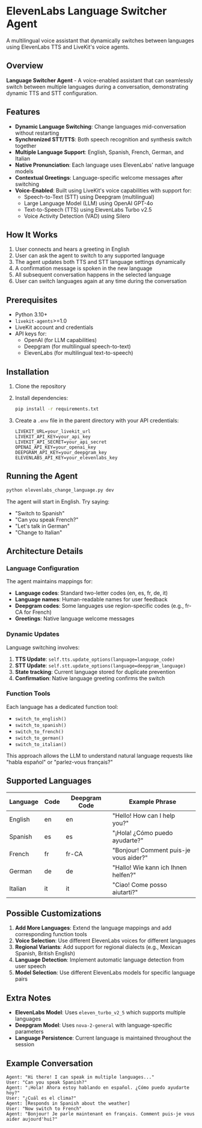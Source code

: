 # ElevenLabs Language Switcher Agent

A multilingual voice assistant that dynamically switches between languages using ElevenLabs TTS and LiveKit's voice agents.

## Overview

**Language Switcher Agent** - A voice-enabled assistant that can seamlessly switch between multiple languages during a conversation, demonstrating dynamic TTS and STT configuration.

## Features

- **Dynamic Language Switching**: Change languages mid-conversation without restarting
- **Synchronized STT/TTS**: Both speech recognition and synthesis switch together
- **Multiple Language Support**: English, Spanish, French, German, and Italian
- **Native Pronunciation**: Each language uses ElevenLabs' native language models
- **Contextual Greetings**: Language-specific welcome messages after switching
- **Voice-Enabled**: Built using LiveKit's voice capabilities with support for:
  - Speech-to-Text (STT) using Deepgram (multilingual)
  - Large Language Model (LLM) using OpenAI GPT-4o
  - Text-to-Speech (TTS) using ElevenLabs Turbo v2.5
  - Voice Activity Detection (VAD) using Silero

## How It Works

1. User connects and hears a greeting in English
2. User can ask the agent to switch to any supported language
3. The agent updates both TTS and STT language settings dynamically
4. A confirmation message is spoken in the new language
5. All subsequent conversation happens in the selected language
6. User can switch languages again at any time during the conversation

## Prerequisites

- Python 3.10+
- `livekit-agents`>=1.0
- LiveKit account and credentials
- API keys for:
  - OpenAI (for LLM capabilities)
  - Deepgram (for multilingual speech-to-text)
  - ElevenLabs (for multilingual text-to-speech)

## Installation

1. Clone the repository

2. Install dependencies:
   ```bash
   pip install -r requirements.txt
   ```

3. Create a `.env` file in the parent directory with your API credentials:
   ```
   LIVEKIT_URL=your_livekit_url
   LIVEKIT_API_KEY=your_api_key
   LIVEKIT_API_SECRET=your_api_secret
   OPENAI_API_KEY=your_openai_key
   DEEPGRAM_API_KEY=your_deepgram_key
   ELEVENLABS_API_KEY=your_elevenlabs_key
   ```

## Running the Agent

```bash
python elevenlabs_change_language.py dev
```

The agent will start in English. Try saying:
- "Switch to Spanish"
- "Can you speak French?"
- "Let's talk in German"
- "Change to Italian"

## Architecture Details

### Language Configuration

The agent maintains mappings for:
- **Language codes**: Standard two-letter codes (en, es, fr, de, it)
- **Language names**: Human-readable names for user feedback
- **Deepgram codes**: Some languages use region-specific codes (e.g., fr-CA for French)
- **Greetings**: Native language welcome messages

### Dynamic Updates

Language switching involves:
1. **TTS Update**: `self.tts.update_options(language=language_code)`
2. **STT Update**: `self.stt.update_options(language=deepgram_language)`
3. **State tracking**: Current language stored for duplicate prevention
4. **Confirmation**: Native language greeting confirms the switch

### Function Tools

Each language has a dedicated function tool:
- `switch_to_english()`
- `switch_to_spanish()`
- `switch_to_french()`
- `switch_to_german()`
- `switch_to_italian()`

This approach allows the LLM to understand natural language requests like "habla español" or "parlez-vous français?"

## Supported Languages

| Language | Code | Deepgram Code | Example Phrase |
|----------|------|---------------|----------------|
| English | en | en | "Hello! How can I help you?" |
| Spanish | es | es | "¡Hola! ¿Cómo puedo ayudarte?" |
| French | fr | fr-CA | "Bonjour! Comment puis-je vous aider?" |
| German | de | de | "Hallo! Wie kann ich Ihnen helfen?" |
| Italian | it | it | "Ciao! Come posso aiutarti?" |

## Possible Customizations

1. **Add More Languages**: Extend the language mappings and add corresponding function tools
2. **Voice Selection**: Use different ElevenLabs voices for different languages
3. **Regional Variants**: Add support for regional dialects (e.g., Mexican Spanish, British English)
4. **Language Detection**: Implement automatic language detection from user speech
5. **Model Selection**: Use different ElevenLabs models for specific language pairs

## Extra Notes

- **ElevenLabs Model**: Uses `eleven_turbo_v2_5` which supports multiple languages
- **Deepgram Model**: Uses `nova-2-general` with language-specific parameters
- **Language Persistence**: Current language is maintained throughout the session

## Example Conversation

```
Agent: "Hi there! I can speak in multiple languages..."
User: "Can you speak Spanish?"
Agent: "¡Hola! Ahora estoy hablando en español. ¿Cómo puedo ayudarte hoy?"
User: "¿Cuál es el clima?"
Agent: [Responds in Spanish about the weather]
User: "Now switch to French"
Agent: "Bonjour! Je parle maintenant en français. Comment puis-je vous aider aujourd'hui?"
```